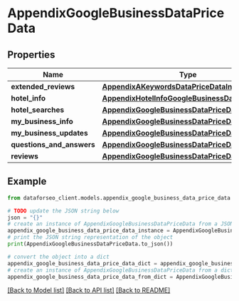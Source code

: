# AppendixGoogleBusinessDataPriceData


## Properties

Name | Type | Description | Notes
------------ | ------------- | ------------- | -------------
**extended_reviews** | [**AppendixAKeywordsDataPriceDataInfo**](AppendixAKeywordsDataPriceDataInfo.md) |  | [optional] 
**hotel_info** | [**AppendixHotelInfoGoogleBusinessDataPriceData**](AppendixHotelInfoGoogleBusinessDataPriceData.md) |  | [optional] 
**hotel_searches** | [**AppendixGoogleBusinessDataPriceDataInfo**](AppendixGoogleBusinessDataPriceDataInfo.md) |  | [optional] 
**my_business_info** | [**AppendixGoogleBusinessDataPriceDataInfo**](AppendixGoogleBusinessDataPriceDataInfo.md) |  | [optional] 
**my_business_updates** | [**AppendixGoogleBusinessDataPriceDataInfo**](AppendixGoogleBusinessDataPriceDataInfo.md) |  | [optional] 
**questions_and_answers** | [**AppendixGoogleBusinessDataPriceDataInfo**](AppendixGoogleBusinessDataPriceDataInfo.md) |  | [optional] 
**reviews** | [**AppendixGoogleBusinessDataPriceDataInfo**](AppendixGoogleBusinessDataPriceDataInfo.md) |  | [optional] 

## Example

```python
from dataforseo_client.models.appendix_google_business_data_price_data import AppendixGoogleBusinessDataPriceData

# TODO update the JSON string below
json = "{}"
# create an instance of AppendixGoogleBusinessDataPriceData from a JSON string
appendix_google_business_data_price_data_instance = AppendixGoogleBusinessDataPriceData.from_json(json)
# print the JSON string representation of the object
print(AppendixGoogleBusinessDataPriceData.to_json())

# convert the object into a dict
appendix_google_business_data_price_data_dict = appendix_google_business_data_price_data_instance.to_dict()
# create an instance of AppendixGoogleBusinessDataPriceData from a dict
appendix_google_business_data_price_data_from_dict = AppendixGoogleBusinessDataPriceData.from_dict(appendix_google_business_data_price_data_dict)
```
[[Back to Model list]](../README.md#documentation-for-models) [[Back to API list]](../README.md#documentation-for-api-endpoints) [[Back to README]](../README.md)


